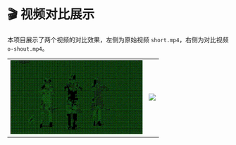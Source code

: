 # 🎬 视频对比展示

本项目展示了两个视频的对比效果，左侧为原始视频 `short.mp4`，右侧为对比视频 `o-shout.mp4`。

<table>
  <tr>
    <td><img src="short.gif" width="300"></td>
    <td><img src="o-shout.gif" width="300"></td>
  </tr>
</table>
